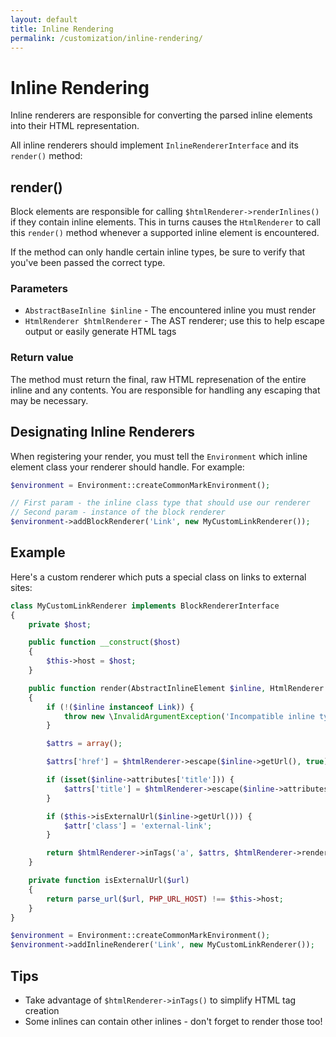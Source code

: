 ```yaml
---
layout: default
title: Inline Rendering
permalink: /customization/inline-rendering/
---
```


Inline Rendering
===============

Inline renderers are responsible for converting the parsed inline elements into their HTML representation.

All inline renderers should implement `InlineRendererInterface` and its `render()` method:

## render()

Block elements are responsible for calling `$htmlRenderer->renderInlines()` if they contain inline elements.  This in turns causes the `HtmlRenderer` to call this `render()` method whenever a supported inline element is encountered.

If the method can only handle certain inline types, be sure to verify that you've been passed the correct type.

### Parameters

* `AbstractBaseInline $inline` - The encountered inline you must render
* `HtmlRenderer $htmlRenderer` - The AST renderer; use this to help escape output or easily generate HTML tags

### Return value

The method must return the final, raw HTML represenation of the entire inline and any contents.  You are responsible for handling any
escaping that may be necessary.

## Designating Inline Renderers

When registering your render, you must tell the `Environment` which inline element class your renderer should handle. For example:

```php
$environment = Environment::createCommonMarkEnvironment();

// First param - the inline class type that should use our renderer
// Second param - instance of the block renderer
$environment->addBlockRenderer('Link', new MyCustomLinkRenderer());
```

## Example

Here's a custom renderer which puts a special class on links to external sites:

```php
class MyCustomLinkRenderer implements BlockRendererInterface
{
    private $host;

    public function __construct($host)
    {
        $this->host = $host;
    }

    public function render(AbstractInlineElement $inline, HtmlRenderer $htmlRenderer)
    {
        if (!($inline instanceof Link)) {
            throw new \InvalidArgumentException('Incompatible inline type: ' . get_class($inline));
        }

        $attrs = array();

        $attrs['href'] = $htmlRenderer->escape($inline->getUrl(), true);

        if (isset($inline->attributes['title'])) {
            $attrs['title'] = $htmlRenderer->escape($inline->attributes['title'], true);
        }

        if ($this->isExternalUrl($inline->getUrl())) {
            $attr['class'] = 'external-link';
        }

        return $htmlRenderer->inTags('a', $attrs, $htmlRenderer->renderInlines($inline->getLabel()->getInlines()));
    }

    private function isExternalUrl($url)
    {
        return parse_url($url, PHP_URL_HOST) !== $this->host;
    }
}

$environment = Environment::createCommonMarkEnvironment();
$environment->addInlineRenderer('Link', new MyCustomLinkRenderer());
```

## Tips

* Take advantage of `$htmlRenderer->inTags()` to simplify HTML tag creation
* Some inlines can contain other inlines - don't forget to render those too!

